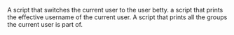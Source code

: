 A script that switches the current user to the user betty.
a script that prints the effective username of the current user.
A script that prints all the groups the current user is part of.
